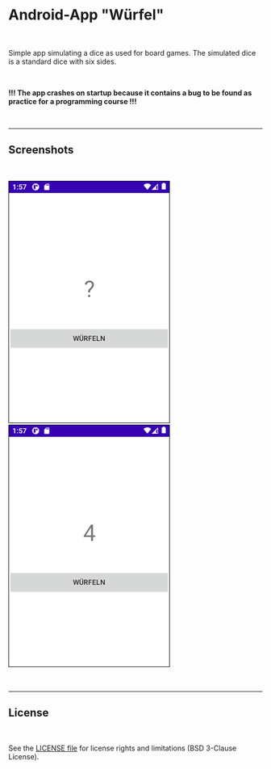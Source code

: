 # Android-App "Würfel" #

<br>

Simple app simulating a dice as used for board games. The simulated dice is a standard dice with six sides.

<br>

**!!! The app crashes on startup because it contains a bug to be found as practice for a programming course !!!**

<br>

----

## Screenshots ##

<br>

![Screenshot 1](screenshot_1.png) &nbsp;&nbsp; ![Screenshot 1](screenshot_2.png)

<br>

----

## License ##

<br>

See the [LICENSE file](LICENSE.md) for license rights and limitations (BSD 3-Clause License).

<br>
